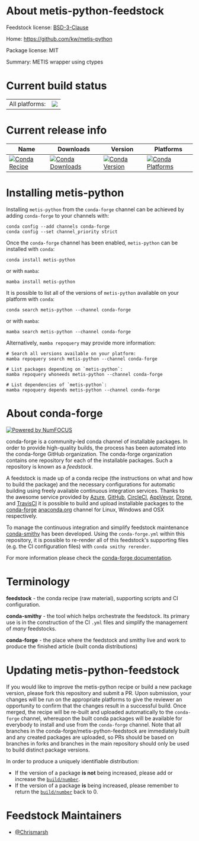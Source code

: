 About metis-python-feedstock
============================

Feedstock license: [BSD-3-Clause](https://github.com/conda-forge/metis-python-feedstock/blob/main/LICENSE.txt)

Home: https://github.com/kw/metis-python

Package license: MIT

Summary: METIS wrapper using ctypes

Current build status
====================


<table><tr><td>All platforms:</td>
    <td>
      <a href="https://dev.azure.com/conda-forge/feedstock-builds/_build/latest?definitionId=22053&branchName=main">
        <img src="https://dev.azure.com/conda-forge/feedstock-builds/_apis/build/status/metis-python-feedstock?branchName=main">
      </a>
    </td>
  </tr>
</table>

Current release info
====================

| Name | Downloads | Version | Platforms |
| --- | --- | --- | --- |
| [![Conda Recipe](https://img.shields.io/badge/recipe-metis--python-green.svg)](https://anaconda.org/conda-forge/metis-python) | [![Conda Downloads](https://img.shields.io/conda/dn/conda-forge/metis-python.svg)](https://anaconda.org/conda-forge/metis-python) | [![Conda Version](https://img.shields.io/conda/vn/conda-forge/metis-python.svg)](https://anaconda.org/conda-forge/metis-python) | [![Conda Platforms](https://img.shields.io/conda/pn/conda-forge/metis-python.svg)](https://anaconda.org/conda-forge/metis-python) |

Installing metis-python
=======================

Installing `metis-python` from the `conda-forge` channel can be achieved by adding `conda-forge` to your channels with:

```
conda config --add channels conda-forge
conda config --set channel_priority strict
```

Once the `conda-forge` channel has been enabled, `metis-python` can be installed with `conda`:

```
conda install metis-python
```

or with `mamba`:

```
mamba install metis-python
```

It is possible to list all of the versions of `metis-python` available on your platform with `conda`:

```
conda search metis-python --channel conda-forge
```

or with `mamba`:

```
mamba search metis-python --channel conda-forge
```

Alternatively, `mamba repoquery` may provide more information:

```
# Search all versions available on your platform:
mamba repoquery search metis-python --channel conda-forge

# List packages depending on `metis-python`:
mamba repoquery whoneeds metis-python --channel conda-forge

# List dependencies of `metis-python`:
mamba repoquery depends metis-python --channel conda-forge
```


About conda-forge
=================

[![Powered by
NumFOCUS](https://img.shields.io/badge/powered%20by-NumFOCUS-orange.svg?style=flat&colorA=E1523D&colorB=007D8A)](https://numfocus.org)

conda-forge is a community-led conda channel of installable packages.
In order to provide high-quality builds, the process has been automated into the
conda-forge GitHub organization. The conda-forge organization contains one repository
for each of the installable packages. Such a repository is known as a *feedstock*.

A feedstock is made up of a conda recipe (the instructions on what and how to build
the package) and the necessary configurations for automatic building using freely
available continuous integration services. Thanks to the awesome service provided by
[Azure](https://azure.microsoft.com/en-us/services/devops/), [GitHub](https://github.com/),
[CircleCI](https://circleci.com/), [AppVeyor](https://www.appveyor.com/),
[Drone](https://cloud.drone.io/welcome), and [TravisCI](https://travis-ci.com/)
it is possible to build and upload installable packages to the
[conda-forge](https://anaconda.org/conda-forge) [anaconda.org](https://anaconda.org/)
channel for Linux, Windows and OSX respectively.

To manage the continuous integration and simplify feedstock maintenance
[conda-smithy](https://github.com/conda-forge/conda-smithy) has been developed.
Using the ``conda-forge.yml`` within this repository, it is possible to re-render all of
this feedstock's supporting files (e.g. the CI configuration files) with ``conda smithy rerender``.

For more information please check the [conda-forge documentation](https://conda-forge.org/docs/).

Terminology
===========

**feedstock** - the conda recipe (raw material), supporting scripts and CI configuration.

**conda-smithy** - the tool which helps orchestrate the feedstock.
                   Its primary use is in the construction of the CI ``.yml`` files
                   and simplify the management of *many* feedstocks.

**conda-forge** - the place where the feedstock and smithy live and work to
                  produce the finished article (built conda distributions)


Updating metis-python-feedstock
===============================

If you would like to improve the metis-python recipe or build a new
package version, please fork this repository and submit a PR. Upon submission,
your changes will be run on the appropriate platforms to give the reviewer an
opportunity to confirm that the changes result in a successful build. Once
merged, the recipe will be re-built and uploaded automatically to the
`conda-forge` channel, whereupon the built conda packages will be available for
everybody to install and use from the `conda-forge` channel.
Note that all branches in the conda-forge/metis-python-feedstock are
immediately built and any created packages are uploaded, so PRs should be based
on branches in forks and branches in the main repository should only be used to
build distinct package versions.

In order to produce a uniquely identifiable distribution:
 * If the version of a package **is not** being increased, please add or increase
   the [``build/number``](https://docs.conda.io/projects/conda-build/en/latest/resources/define-metadata.html#build-number-and-string).
 * If the version of a package **is** being increased, please remember to return
   the [``build/number``](https://docs.conda.io/projects/conda-build/en/latest/resources/define-metadata.html#build-number-and-string)
   back to 0.

Feedstock Maintainers
=====================

* [@Chrismarsh](https://github.com/Chrismarsh/)

